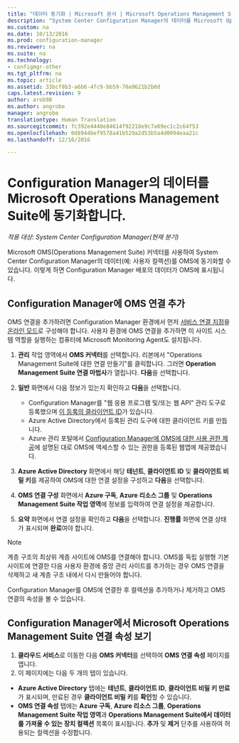 ```yaml
---
title: "데이터 동기화 | Microsoft 문서 | Microsoft Operations Management Suite "
description: "System Center Configuration Manager의 데이터를 Microsoft Operations Management Suite에 동기화합니다."
ms.custom: na
ms.date: 10/13/2016
ms.prod: configuration-manager
ms.reviewer: na
ms.suite: na
ms.technology:
- configmgr-other
ms.tgt_pltfrm: na
ms.topic: article
ms.assetid: 33bcf8b3-a6b6-4fc9-bb59-70a9621b2b0d
caps.latest.revision: 9
author: arob98
ms.author: angrobe
manager: angrobe
translationtype: Human Translation
ms.sourcegitcommit: fc392e4440e84614f92218e9c7a09ec1c2c64f53
ms.openlocfilehash: 0d8944bef9578a41b529a2d53b5a4d0094eaa21c
ms.lasthandoff: 12/16/2016

---
```

# <a name="sync-data-from-configuration-manager-to-the-microsoft-operations-management-suite"></a>Configuration Manager의 데이터를 Microsoft Operations Management Suite에 동기화합니다.

*적용 대상: System Center Configuration Manager(현재 분기)*

Microsoft OMS(Operations Management Suite) 커넥터를 사용하여 System Center Configuration Manager의 데이터(예: 사용자 컬렉션)를 OMS에 동기화할 수 있습니다. 이렇게 하면 Configuration Manager 배포의 데이터가 OMS에 표시됩니다.

## <a name="add-an-oms-connection-to-configuration-manager"></a>Configuration Manager에 OMS 연결 추가

OMS 연결을 추가하려면 Configuration Manager 환경에서 먼저 [서비스 연결 지점](../../../core/servers/deploy/configure/about-the-service-connection-point.md)을 [온라인 모드](https://azure.microsoft.com/en-us/documentation/articles/resource-group-create-service-principal-portal/)로 구성해야 합니다. 사용자 환경에 OMS 연결을 추가하면 이 사이트 시스템 역할을 실행하는 컴퓨터에 Microsoft Monitoring Agent도 설치됩니다.
1.  **관리** 작업 영역에서 **OMS 커넥터**를 선택합니다. 리본에서 "Operations Management Suite에 대한 연결 만들기"를 클릭합니다. 그러면 **Operation Management Suite 연결 마법사**가 열립니다. **다음**을 선택합니다.
2.  **일반** 화면에서 다음 정보가 있는지 확인하고 **다음**을 선택합니다.

    * Configuration Manager를 "웹 응용 프로그램 및/또는 웹 API" 관리 도구로 등록했으며 [이 등록의 클라이언트 ID](https://azure.microsoft.com/documentation/articles/active-directory-integrating-applications/)가 있습니다.
    * Azure Active Directory에서 등록된 관리 도구에 대한 클라이언트 키를 만듭니다.
    * Azure 관리 포털에서 [Configuration Manager에 OMS에 대한 사용 권한 제공](https://azure.microsoft.com/en-us/documentation/articles/log-analytics-sccm/#provide-configuration-manager-with-permissions-to-oms)에 설명된 대로 OMS에 액세스할 수 있는 권한을 등록된 웹앱에 제공했습니다.

3.  **Azure Active Directory** 화면에서 해당 **테넌트**, **클라이언트 ID** 및 **클라이언트 비밀 키**를 제공하여 OMS에 대한 연결 설정을 구성하고 **다음**을 선택합니다.
4.  **OMS 연결 구성** 화면에서 **Azure 구독**, **Azure 리소스 그룹** 및 **Operations Management Suite 작업 영역**에 정보를 입력하여 연결 설정을 제공합니다.
5.  **요약** 화면에서 연결 설정을 확인하고 **다음**을 선택합니다. **진행률** 화면에 연결 상태가 표시되며 **완료**여야 합니다.

> [!NOTE]
> 계층 구조의 최상위 계층 사이트에 OMS를 연결해야 합니다. OMS를 독립 실행형 기본 사이트에 연결한 다음 사용자 환경에 중앙 관리 사이트를 추가하는 경우 OMS 연결을 삭제하고 새 계층 구조 내에서 다시 만들어야 합니다.

Configuration Manager를 OMS에 연결한 후 컬렉션을 추가하거나 제거하고 OMS 연결의 속성을 볼 수 있습니다.

## <a name="viewing-microsoft-operations-management-suite-connection-properties-in-configuration-manager"></a>Configuration Manager에서 Microsoft Operations Management Suite 연결 속성 보기

1.  **클라우드 서비스**로 이동한 다음 **OMS 커넥터**를 선택하여 **OMS 연결 속성** 페이지를 엽니다.
2.  이 페이지에는 다음 두 개의 탭이 있습니다.
  * **Azure Active Directory** 탭에는 **테넌트**, **클라이언트 ID**, **클라이언트 비밀 키 만료**가 표시되며, 만료된 경우 **클라이언트 비밀 키**를 **확인**할 수 있습니다.
  * **OMS 연결 속성** 탭에는 **Azure 구독**, **Azure 리소스 그룹**, **Operations Management Suite 작업 영역**과 **Operations Management Suite에서 데이터를 가져올 수 있는 장치 컬렉션** 목록이 표시됩니다. **추가** 및 **제거** 단추를 사용하여 허용되는 컬렉션을 수정합니다.

